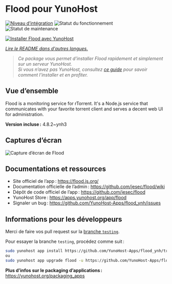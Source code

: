 <!--
Nota bene : ce README est automatiquement généré par <https://github.com/YunoHost/apps/tree/master/tools/readme_generator>
Il NE doit PAS être modifié à la main.
-->

# Flood pour YunoHost

[![Niveau d’intégration](https://dash.yunohost.org/integration/flood.svg)](https://ci-apps.yunohost.org/ci/apps/flood/) ![Statut du fonctionnement](https://ci-apps.yunohost.org/ci/badges/flood.status.svg) ![Statut de maintenance](https://ci-apps.yunohost.org/ci/badges/flood.maintain.svg)

[![Installer Flood avec YunoHost](https://install-app.yunohost.org/install-with-yunohost.svg)](https://install-app.yunohost.org/?app=flood)

*[Lire le README dans d'autres langues.](./ALL_README.md)*

> *Ce package vous permet d’installer Flood rapidement et simplement sur un serveur YunoHost.*  
> *Si vous n’avez pas YunoHost, consultez [ce guide](https://yunohost.org/install) pour savoir comment l’installer et en profiter.*

## Vue d’ensemble

Flood is a monitoring service for rTorrent. It's a Node.js service that communicates with your favorite torrent client and serves a decent web UI for administration.

**Version incluse :** 4.8.2~ynh3

## Captures d’écran

![Capture d’écran de Flood](./doc/screenshots/screenshot.png)

## Documentations et ressources

- Site officiel de l’app : <https://flood.js.org/>
- Documentation officielle de l’admin : <https://github.com/jesec/flood/wiki>
- Dépôt de code officiel de l’app : <https://github.com/jesec/flood>
- YunoHost Store : <https://apps.yunohost.org/app/flood>
- Signaler un bug : <https://github.com/YunoHost-Apps/flood_ynh/issues>

## Informations pour les développeurs

Merci de faire vos pull request sur la [branche `testing`](https://github.com/YunoHost-Apps/flood_ynh/tree/testing).

Pour essayer la branche `testing`, procédez comme suit :

```bash
sudo yunohost app install https://github.com/YunoHost-Apps/flood_ynh/tree/testing --debug
ou
sudo yunohost app upgrade flood -u https://github.com/YunoHost-Apps/flood_ynh/tree/testing --debug
```

**Plus d’infos sur le packaging d’applications :** <https://yunohost.org/packaging_apps>
